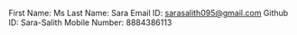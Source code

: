 First Name: Ms 
Last Name: Sara
Email ID: sarasalith095@gmail.com
Github ID: Sara-Salith
Mobile Number: 8884386113
